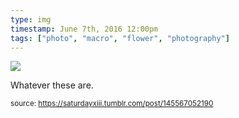 ```yaml
---
type: img
timestamp: June 7th, 2016 12:00pm
tags: ["photo", "macro", "flower", "photography"]
---
```

<img src="https://saturdayxiii.github.io/media/media/145567052190.jpg"/>
                                                                                          
Whatever these are.
 
                                    
                
                
                
                
                                
<small>source: https://saturdayxiii.tumblr.com/post/145567052190</small>